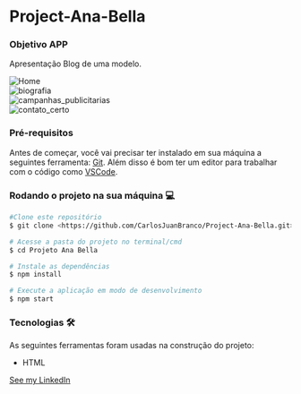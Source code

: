 # Project-Ana-Bella

### Objetivo APP
Apresentação Blog de uma modelo.


![Home](https://github.com/CarlosJuanBranco/Project-Ana-Bella/assets/88043678/f1820b4c-67cf-4ddc-81ea-8d56612a95c2)<br>
![biografia](https://github.com/CarlosJuanBranco/Project-Ana-Bella/assets/88043678/bfc2b406-da10-464f-8d69-641b6f6d5d75)<br>
![campanhas_publicitarias](https://github.com/CarlosJuanBranco/Project-Ana-Bella/assets/88043678/ee15a0b1-4a12-4ab6-ba2d-b75ac141229a)<br>
![contato_certo](https://github.com/CarlosJuanBranco/Project-Ana-Bella/assets/88043678/6e7acb52-199d-4222-8073-9989bcf57c51)


### Pré-requisitos
Antes de começar, você vai precisar ter instalado em sua máquina a seguintes ferramenta:
[Git](http://git-scm.com).
Além disso é bom ter um editor para trabalhar com o código como [VSCode](http://code.visualstudio.com/).

### Rodando o projeto na sua máquina 💻

```bash
#Clone este repositório
$ git clone <https://github.com/CarlosJuanBranco/Project-Ana-Bella.git>

# Acesse a pasta do projeto no terminal/cmd
$ cd Projeto Ana Bella

# Instale as dependências
$ npm install

# Execute a aplicação em modo de desenvolvimento
$ npm start
```

### Tecnologias 🛠️
As seguintes ferramentas foram usadas na construção do projeto:
- HTML


 [See my LinkedIn](<https://www.linkedin.com/in/juan-branco-895630184>)

